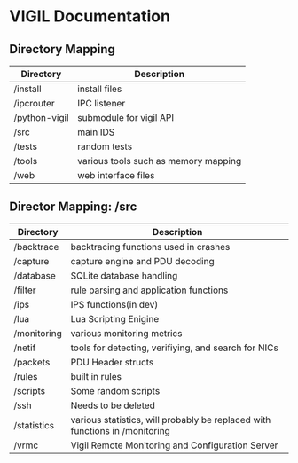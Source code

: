 # VIGIL Documentation

## Directory Mapping
| Directory | Description|
| --------- | ---------- |
| /install  | install files|
| /ipcrouter| IPC listener
| /python-vigil| submodule for vigil API|
| /src      | main IDS |
| /tests    | random tests |
| /tools    | various tools such as memory mapping |
| /web      | web interface files

## Director Mapping: /src
| Directory | Description |
| --------- | ----------- |
| /backtrace| backtracing functions used in crashes|
| /capture  | capture engine and PDU decoding |
| /database | SQLite database handling |
| /filter   | rule parsing and application functions |
| /ips      | IPS functions(in dev) |
| /lua      | Lua Scripting Enigine |
| /monitoring | various monitoring metrics |
| /netif    | tools for detecting, verifiying, and search for NICs |
| /packets  | PDU Header structs |
| /rules    | built in rules |
| /scripts  | Some random scripts |
| /ssh      | Needs to be deleted |
| /statistics | various statistics, will probably be replaced with functions in /monitoring |
| /vrmc     | Vigil Remote Monitoring and Configuration Server |